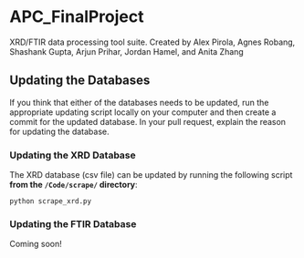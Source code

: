# APC_FinalProject
XRD/FTIR data processing tool suite. Created by Alex Pirola, Agnes Robang, Shashank Gupta, Arjun Prihar, Jordan Hamel, and Anita Zhang

## Updating the Databases
If you think that either of the databases needs to be updated, run the
appropriate updating script locally on your computer and then create a
commit for the updated database. In your pull request, explain the 
reason for updating the database.

### Updating the XRD Database
The XRD database (csv file) can be updated by running the following script
**from the `/Code/scrape/` directory**:
```
python scrape_xrd.py
```

### Updating the FTIR Database
Coming soon!
